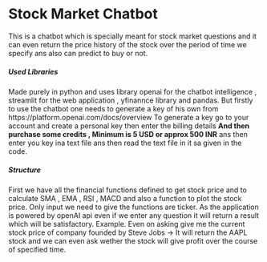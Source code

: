 # Stock Market Chatbot

This is a chatbot which is specially meant for stock market questions and it can even return the price history of the stock over the period of time we specify ans also can predict to buy or not.
<h5>Used Libraries</h5>
Made purely in python and uses library openai for the chatbot intelligence , streamlit for the web application , yfinannce library and pandas.
But firstly to use the chatbot one needs to generate a key of his own from https://platform.openai.com/docs/overview 
To generate a key go to your account and create a personal key then enter the billing details <b>And then purchase some credits , Minimum is 5 USD or approx 500 INR</b>
ans then enter you key ina text file ans then read the text file in it sa given in the code.
<h5>Structure</h5>
First we have all the financial functions defined to get stock price and to calculate SMA , EMA , RSI , MACD and also a function to plot the stock price.
Only input we need to give the functions are ticker. As the application is powered by openAI api even if we enter any question it will return a result which will be satisfactory.
Example. Even on asking give me the current stock price of company founded by Steve Jobs -> It will return the AAPL stock and we can even ask wether the stock will give profit over the course of specified time.
